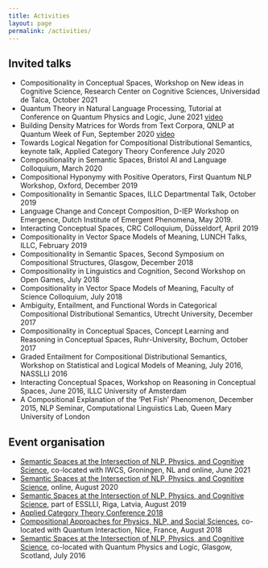 ```yaml
---
title: Activities
layout: page
permalink: /activities/
---
```


## Invited talks
- Compositionality in Conceptual Spaces, Workshop on New ideas in Cognitive Science, Research Center on Cognitive Sciences, Universidad de Talca, October 2021
- Quantum Theory in Natural Language Processing, Tutorial at Conference on Quantum Physics and Logic, June 2021 [video](https://www.youtube.com/watch?v=89d7mz11JWA)
- Building Density Matrices for Words from Text Corpora, QNLP at Quantum Week of Fun, September 2020 [video](https://www.youtube.com/watch?v=rt1k4KuCKSE)
- Towards Logical Negation for Compositional Distributional Semantics, keynote talk, Applied Category Theory Conference July 2020
- Compositionality in Semantic Spaces, Bristol AI and Language Colloquium, March 2020
- Compositional Hyponymy with Positive Operators, First Quantum NLP Workshop, Oxford, December 2019
- Compositionality in Semantic Spaces, ILLC Departmental Talk, October 2019
- Language Change and Concept Composition, D-IEP Workshop on Emergence, Dutch Institute of Emergent Phenomena, May 2019.
- Interacting Conceptual Spaces, CRC Colloquium, Düsseldorf, April 2019 
- Compositionality in Vector Space Models of Meaning, LUNCH Talks, ILLC, February 2019
- Compositionality in Semantic Spaces, Second Symposium on Compositional Structures, Glasgow, December 2018
- Compositionality in Linguistics and Cognition, Second Workshop on Open Games, July 2018 
- Compositionality in Vector Space Models of Meaning, Faculty of Science Colloquium, July 2018
- Ambiguity, Entailment, and Functional Words in Categorical Compositional Distributional Semantics, Utrecht University, December 2017
- Compositionality in Conceptual Spaces, Concept Learning and Reasoning in Conceptual Spaces, Ruhr-University, Bochum, October 2017
- Graded Entailment for Compositional Distributional Semantics, Workshop on Statistical and Logical Models of Meaning, July 2016, NASSLLI 2016
- Interacting Conceptual Spaces, Workshop on Reasoning in Conceptual Spaces, June 2016, ILLC University of Amsterdam
- A Compositional Explanation of the ‘Pet Fish’ Phenomenon, December 2015, NLP Seminar, Computational Linguistics Lab, Queen Mary University of London

## Event organisation
- [Semantic Spaces at the Intersection of NLP, Physics, and Cognitive Science](https://sites.google.com/view/semspace2021/home), co-located with IWCS, Groningen, NL and online, June 2021
- [Semantic Spaces at the Intersection of NLP, Physics, and Cognitive Science](https://sites.google.com/view/semspace2020/home), online, August 2020
- [Semantic Spaces at the Intersection of NLP, Physics, and Cognitive Science](https://sites.google.com/view/semspace2019/home), part of ESSLLI, Riga, Latvia, August 2019
- [Applied Category Theory Conference 2018](https://www.appliedcategorytheory.org/workshops/)
- [Compositional Approaches for Physics, NLP, and Social Sciences](https://sites.google.com/view/capns2018/home), co-located with Quantum Interaction, Nice, France, August 2018
- [Semantic Spaces at the Intersection of NLP, Physics, and Cognitive Science](https://sites.google.com/site/semspworkshop/), co-located with Quantum Physics and Logic, Glasgow, Scotland, July 2016
